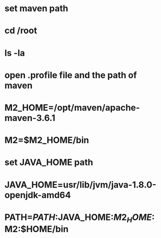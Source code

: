# set maven path 
# cd /root
# ls -la
# open .profile file and the path of maven
# M2_HOME=/opt/maven/apache-maven-3.6.1
# M2=$M2_HOME/bin

# set JAVA_HOME path
# JAVA_HOME=usr/lib/jvm/java-1.8.0-openjdk-amd64

# PATH=$PATH:$JAVA_HOME:$M2_HOME:$M2:$HOME/bin
